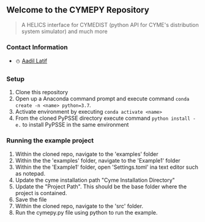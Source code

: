 ﻿## Welcome to the CYMEPY Repository

> A HELICS interface for CYMEDIST (python API for CYME's distribution system simulator) and much more

### Contact Information
* :snowman: [Aadil Latif](mailto:aadil.latif@nrel.gov)

### Setup 

1. Clone this repository
2. Open up a Anaconda command prompt and execute command `conda create -n <name> python=3.7`.
3. Activate environment by executing `conda activate <name>`
4. From the cloned PyPSSE directory execute command `python install -e.` to install PyPSSE in the same environment

### Running the example project
1. Within the cloned repo, navigate to the 'examples' folder
2. Within the the 'examples' folder, navigate to the 'Example1' folder
3. Within the the 'Example1' folder, open 'Settings.toml' ina text editor such as notepad.
4. Update the cyme installation path "Cyme Installation Directory"
5. Update the "Project Path". This should be the base folder where the project is contained.
6. Save the file
7. Within the cloned repo, navigate to the 'src' folder.
8. Run the cymepy.py file using python to run the example.

